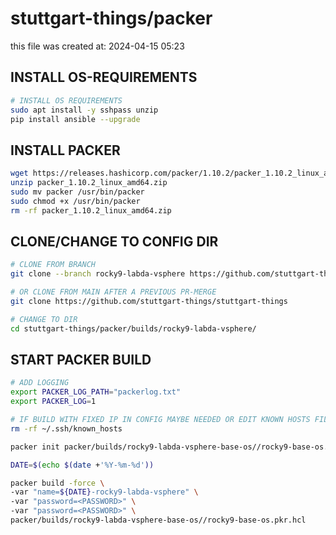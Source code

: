 # stuttgart-things/packer

this file was created at: 2024-04-15 05:23

## INSTALL OS-REQUIREMENTS

```bash
# INSTALL OS REQUIREMENTS
sudo apt install -y sshpass unzip
pip install ansible --upgrade
```

## INSTALL PACKER

```bash
wget https://releases.hashicorp.com/packer/1.10.2/packer_1.10.2_linux_amd64.zip
unzip packer_1.10.2_linux_amd64.zip
sudo mv packer /usr/bin/packer
sudo chmod +x /usr/bin/packer
rm -rf packer_1.10.2_linux_amd64.zip
```

## CLONE/CHANGE TO CONFIG DIR

```bash
# CLONE FROM BRANCH
git clone --branch rocky9-labda-vsphere https://github.com/stuttgart-things/stuttgart-things

# OR CLONE FROM MAIN AFTER A PREVIOUS PR-MERGE
git clone https://github.com/stuttgart-things/stuttgart-things

# CHANGE TO DIR
cd stuttgart-things/packer/builds/rocky9-labda-vsphere/
```

## START PACKER BUILD

```bash
# ADD LOGGING
export PACKER_LOG_PATH="packerlog.txt"
export PACKER_LOG=1

# IF BUILD WITH FIXED IP IN CONFIG MAYBE NEEDED OR EDIT KNOWN HOSTS FILE
rm -rf ~/.ssh/known_hosts

packer init packer/builds/rocky9-labda-vsphere-base-os//rocky9-base-os.pkr.hcl

DATE=$(echo $(date +'%Y-%m-%d'))

packer build -force \
-var "name=${DATE}-rocky9-labda-vsphere" \
-var "password=<PASSWORD>" \
-var "password=<PASSWORD>" \
packer/builds/rocky9-labda-vsphere-base-os//rocky9-base-os.pkr.hcl
```